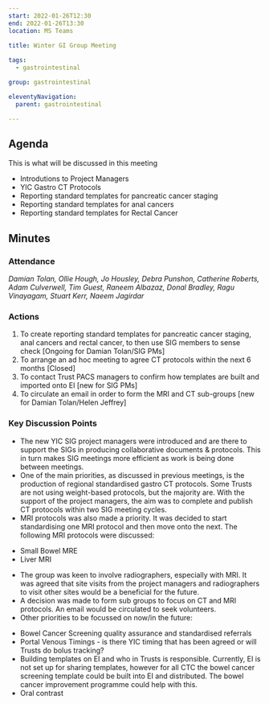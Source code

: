 ```yaml
---
start: 2022-01-26T12:30
end: 2022-01-26T13:30
location: MS Teams
 
title: Winter GI Group Meeting

tags:
  - gastrointestinal

group: gastrointestinal

eleventyNavigation:
  parent: gastrointestinal

---
```


## Agenda

This is what will be discussed in this meeting

* Introdutions to Project Managers
* YIC Gastro CT Protocols
* Reporting standard templates for pancreatic cancer staging
* Reporting standard templates for anal cancers 
* Reporting standard templates for Rectal Cancer

## Minutes

### Attendance
_Damian Tolan, Ollie Hough, Jo Housley, Debra Punshon, Catherine Roberts, Adam Culverwell, Tim Guest, Raneem Albazaz, Donal Bradley, Ragu Vinayagam, Stuart Kerr, Naeem Jagirdar_
    
### Actions
1. To create reporting standard templates for pancreatic cancer staging, anal cancers and rectal cancer, to then use SIG members to sense check [Ongoing for Damian Tolan/SIG PMs]
2. To arrange an ad hoc meeting to agree CT protocols within the next 6 months [Closed]
3. To contact Trust PACS managers to confirm how templates are built and imported onto EI [new for SIG PMs]
4. To circulate an email in order to form the MRI and CT sub-groups [new for Damian Tolan/Helen Jeffrey]

### Key Discussion Points
* The new YIC SIG project managers were introduced and are there to support the SIGs in producing collaborative documents & protocols. This in turn makes SIG meetings more efficient as work is being done between meetings.
* One of the main priorities, as discussed in previous meetings, is the production of regional standardised gastro CT protocols. Some Trusts are not using weight-based protocols, but the majority are. With the support of the project managers, the aim was to complete and publish CT protocols within two SIG meeting cycles.
* MRI protocols was also made a priority. It was decided to start standardising one MRI protocol and then move onto the next. The following MRI protocols were discussed:
 - Small Bowel MRE 
 - Liver MRI
* The group was keen to involve radiographers, especially with MRI. It was agreed that site visits from the project managers and radiographers to visit other sites would be a beneficial for the future.
* A decision was made to form sub groups to focus on CT and MRI protocols. An email would be circulated to seek volunteers.
* Other priorities to be focussed on now/in the future:
 - Bowel Cancer Screening quality assurance and standardised referrals
 - Portal Venous Timings - is there YIC timing that has been agreed or will Trusts do bolus tracking?
 - Building templates on EI and who in Trusts is responsible. Currently, EI is not set up for sharing templates, however for all CTC the bowel cancer screening template could    be built into EI and distributed. The bowel cancer improvement programme could help with this.
 - Oral contrast

